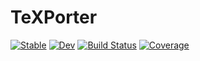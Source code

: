 # TeXPorter

[![Stable](https://img.shields.io/badge/docs-stable-blue.svg)](https://kaipartmann.github.io/TeXPorter.jl/stable/)
[![Dev](https://img.shields.io/badge/docs-dev-blue.svg)](https://kaipartmann.github.io/TeXPorter.jl/dev/)
[![Build Status](https://github.com/kaipartmann/TeXPorter.jl/actions/workflows/CI.yml/badge.svg?branch=main)](https://github.com/kaipartmann/TeXPorter.jl/actions/workflows/CI.yml?query=branch%3Amain)
[![Coverage](https://codecov.io/gh/kaipartmann/TeXPorter.jl/branch/main/graph/badge.svg)](https://codecov.io/gh/kaipartmann/TeXPorter.jl)
